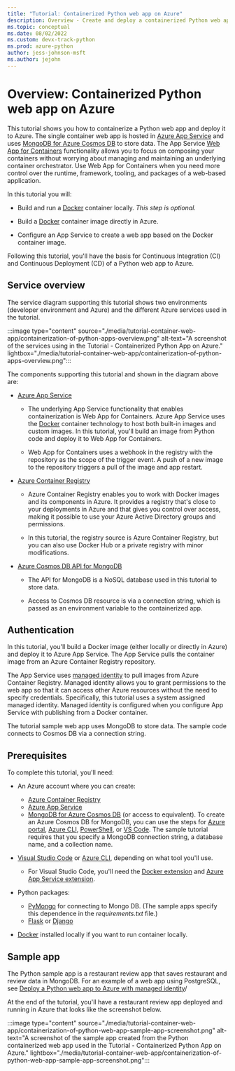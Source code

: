 ```yaml
---
title: "Tutorial: Containerized Python web app on Azure"
description: Overview - Create and deploy a containerized Python web app on Azure
ms.topic: conceptual
ms.date: 08/02/2022
ms.custom: devx-track-python
ms.prod: azure-python
author: jess-johnson-msft
ms.author: jejohn
---
```


# Overview: Containerized Python web app on Azure

This tutorial shows you how to containerize a Python web app and deploy it to Azure. The single container web app is hosted in [Azure App Service][1] and uses [MongoDB for Azure Cosmos DB][2] to store data. The App Service [Web App for Containers][3] functionality allows you to focus on composing your containers without worrying about managing and maintaining an underlying container orchestrator. Use Web App for Containers when you need more control over the runtime, framework, tooling, and packages of a web-based application.

In this tutorial you will:

* Build and run a [Docker][4] container locally. *This step is optional.*

* Build a [Docker][4] container image directly in Azure.

* Configure an App Service to create a web app based on the Docker container image.

Following this tutorial, you'll have the basis for Continuous Integration (CI) and Continuous Deployment (CD) of a Python web app to Azure.

## Service overview

The service diagram supporting this tutorial shows two environments (developer environment and Azure) and the different Azure services used in the tutorial.

:::image type="content" source="./media/tutorial-container-web-app/containerization-of-python-apps-overview.png" alt-text="A screenshot of the services using in the Tutorial - Containerized Python App on Azure." lightbox="./media/tutorial-container-web-app/containerization-of-python-apps-overview.png":::

The components supporting this tutorial and shown in the diagram above are:

* [Azure App Service][1]

  * The underlying App Service functionality that enables containerization is Web App for Containers. Azure App Service uses the [Docker][4] container technology to host both built-in images and custom images.  In this tutorial, you'll build an image from Python code and deploy it to Web App for Containers.

  * Web App for Containers uses a webhook in the registry with the repository as the scope of the trigger event. A push of a new image to the repository triggers a pull of the image and app restart. 

* [Azure Container Registry][11]

  * Azure Container Registry enables you to work with Docker images and its components in Azure. It provides a registry that's close to your deployments in Azure and that gives you control over access, making it possible to use your Azure Active Directory groups and permissions.

  * In this tutorial, the registry source is Azure Container Registry, but you can also use Docker Hub or a private registry with minor modifications.

* [Azure Cosmos DB API for MongoDB][2]

  * The API for MongoDB is a NoSQL database used in this tutorial to store data.

  * Access to Cosmos DB resource is via a connection string, which is passed as an environment variable to the containerized app.

## Authentication

In this tutorial, you'll build a Docker image (either locally or directly in Azure) and deploy it to Azure App Service. The App Service pulls the container image from an Azure Container Registry repository.

The App Service uses [managed identity][5] to pull images from Azure Container Registry. Managed identity allows you to grant permissions to the web app so that it can access other Azure resources without the need to specify credentials. Specifically, this tutorial uses a system assigned managed identity. Managed identity is configured when you configure App Service with publishing from a Docker container.

The tutorial sample web app uses MongoDB to store data. The sample code connects to Cosmos DB via a connection string. 

## Prerequisites

To complete this tutorial, you'll need:

* An Azure account where you can create:

  * [Azure Container Registry][11]
  * [Azure App Service][1] 
  * [MongoDB for Azure Cosmos DB][2] (or access to equivalent). To create an Azure Cosmos DB for MongoDB, you can use the steps for [Azure portal][12], [Azure CLI][13], [PowerShell][14], or [VS Code][15]. The sample tutorial requires that you specify a MongoDB connection string, a database name, and a collection name.

* [Visual Studio Code][16] or [Azure CLI][17], depending on what tool you'll use.

  * For Visual Studio Code, you'll need the [Docker extension][6] and [Azure App Service extension][7].

* Python packages:

  * [PyMongo][8] for connecting to Mongo DB. (The sample apps specify this dependence in the *requirements.txt* file.)
  * [Flask][9] or [Django][10]

* [Docker][4] installed locally if you want to run container locally.

## Sample app

The Python sample app is a restaurant review app that saves restaurant and review data in MongoDB. For an example of a web app using PostgreSQL, see [Deploy a Python web app to Azure with managed identity](./tutorial-python-managed-identity-01.md)/

At the end of the tutorial, you'll have a restaurant review app deployed and running in Azure that looks like the screenshot below.

:::image type="content" source="./media/tutorial-container-web-app/containerization-of-python-web-app-sample-app-screenshot.png" alt-text="A screenshot of the sample app created from the Python containerized web app used in the Tutorial - Containerized Python App on Azure." lightbox="./media/tutorial-container-web-app/containerization-of-python-web-app-sample-app-screenshot.png":::

[1]: https://azure.microsoft.com/services/app-service/
[2]: /azure/cosmos-db/mongodb/mongodb-introduction
[3]: https://azure.microsoft.com/services/app-service/containers/
[4]: https://www.docker.com/
[5]: /azure/active-directory/managed-identities-azure-resources/overview
[6]: https://marketplace.visualstudio.com/items?itemName=ms-azuretools.vscode-docker
[7]: https://marketplace.visualstudio.com/items?itemName=ms-azuretools.vscode-azureappservice
[8]: https://pypi.org/project/pymongo/
[9]: https://flask.palletsprojects.com/en/2.1.x/
[10]: https://www.djangoproject.com/
[11]: https://azure.microsoft.com/services/container-registry/
[12]: /azure/cosmos-db/mongodb/create-mongodb-python
[13]: /azure/cosmos-db/scripts/cli/mongodb/create
[14]: /azure/cosmos-db/scripts/powershell/mongodb/create
[15]: https://marketplace.visualstudio.com/items?itemName=ms-azuretools.vscode-cosmosdb
[16]: https://code.visualstudio.com/
[17]: /cli/azure/what-is-azure-cli